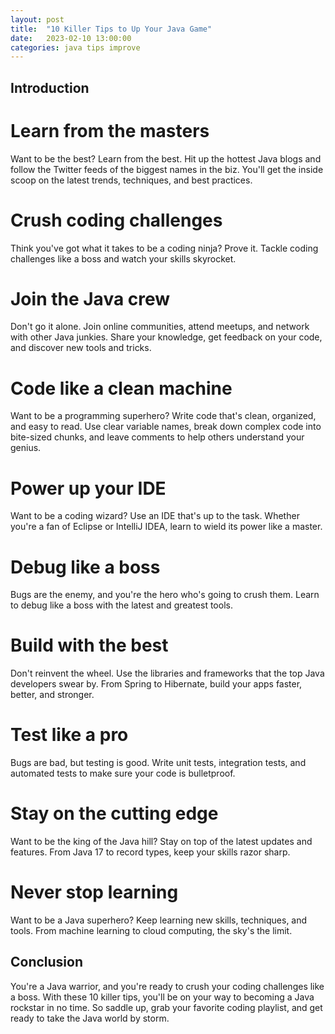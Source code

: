```yaml
---
layout: post
title:  "10 Killer Tips to Up Your Java Game"
date:   2023-02-10 13:00:00
categories: java tips improve
---
```


## Introduction

# Learn from the masters

Want to be the best? Learn from the best. Hit up the hottest Java blogs and follow the Twitter feeds of the biggest names in the biz. You'll get the inside scoop on the latest trends, techniques, and best practices.

# Crush coding challenges

Think you've got what it takes to be a coding ninja? Prove it. Tackle coding challenges like a boss and watch your skills skyrocket.

# Join the Java crew

Don't go it alone. Join online communities, attend meetups, and network with other Java junkies. Share your knowledge, get feedback on your code, and discover new tools and tricks.

# Code like a clean machine

Want to be a programming superhero? Write code that's clean, organized, and easy to read. Use clear variable names, break down complex code into bite-sized chunks, and leave comments to help others understand your genius.

# Power up your IDE

Want to be a coding wizard? Use an IDE that's up to the task. Whether you're a fan of Eclipse or IntelliJ IDEA, learn to wield its power like a master.

# Debug like a boss

Bugs are the enemy, and you're the hero who's going to crush them. Learn to debug like a boss with the latest and greatest tools.

# Build with the best

Don't reinvent the wheel. Use the libraries and frameworks that the top Java developers swear by. From Spring to Hibernate, build your apps faster, better, and stronger.

# Test like a pro

 Bugs are bad, but testing is good. Write unit tests, integration tests, and automated tests to make sure your code is bulletproof.

# Stay on the cutting edge

 Want to be the king of the Java hill? Stay on top of the latest updates and features. From Java 17 to record types, keep your skills razor sharp.

# Never stop learning

Want to be a Java superhero? Keep learning new skills, techniques, and tools. From machine learning to cloud computing, the sky's the limit.

## Conclusion

You're a Java warrior, and you're ready to crush your coding challenges like a boss. With these 10 killer tips, you'll be on your way to becoming a Java rockstar in no time. So saddle up, grab your favorite coding playlist, and get ready to take the Java world by storm.
